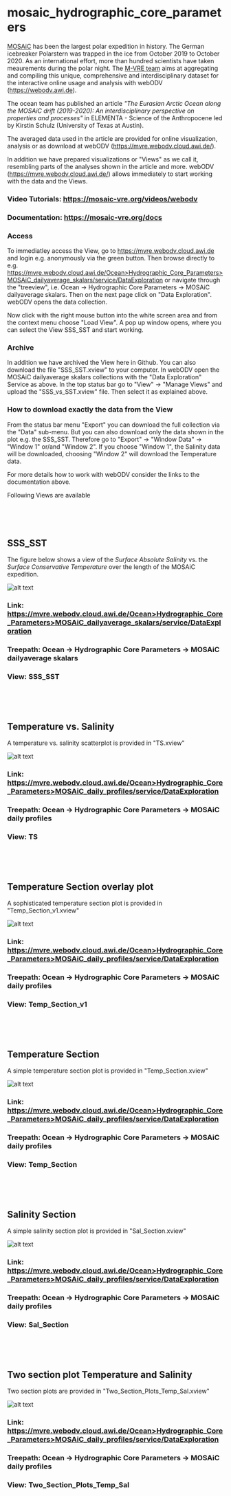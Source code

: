 # mosaic_hydrographic_core_parameters


[MOSAiC](https://mosaic-expedition.org/) has been the largest polar
expedition in history. The German icebreaker Polarstern was trapped in
the ice from October 2019 to October 2020. As an international effort,
more than hundred scientists have taken meaurements during the polar
night. The [M-VRE team](https://mosaic-vre.org/team) aims at
aggregating and compiling this unique, comprehensive and
interdisciplinary dataset for the interactive online usage and
analysis with webODV (https://webodv.awi.de).

The ocean team has published an article *"The Eurasian Arctic Ocean
along the MOSAiC drift (2019-2020): An interdisciplinary perspective
on properties and processes"* in ELEMENTA - Science of the
Anthropocene led by Kirstin Schulz (University of Texas at Austin).

The averaged data used in the article are provided for online visualization,
analysis or as download at webODV (https://mvre.webodv.cloud.awi.de/).

In addition we have prepared visualizations or "Views" as we call it,
resembling parts of the analyses shown in the article and more. webODV
(https://mvre.webodv.cloud.awi.de/) allows immediately to start
working with the data and the Views.

### Video Tutorials: https://mosaic-vre.org/videos/webodv

### Documentation: https://mosaic-vre.org/docs

### Access
To immediatley access the View, go to https://mvre.webodv.cloud.awi.de
and login e.g. anonymously via the green button. Then browse directly
to e.g.
https://mvre.webodv.cloud.awi.de/Ocean>Hydrographic_Core_Parameters>MOSAiC_dailyaverage_skalars/service/DataExploration
or navigate through the "treeview", i.e. Ocean -> Hydrographic Core
Parameters -> MOSAiC dailyaverage skalars. Then on the next page click
on "Data Exploration". webODV opens the data collection.

Now click with the right mouse button into the white screen area and from the
context menu choose "Load View". A pop up window opens, where you can
select the View SSS_SST and start working.

### Archive
In addition we have archived the View here in Github. You can also
download the file "SSS_SST.xview" to your computer. In webODV open
the MOSAiC dailyaverage skalars collections with the "Data
Exploration" Service as above. In the top status bar go to "View" ->
"Manage Views" and upload the "SSS_vs_SST.xview" file. Then select it
as explained above.

### How to download exactly the data from the View

From the status bar menu "Export" you can download the full collection
via the "Data" sub-menu. But you can also download only the data shown
in the plot e.g. the SSS_SST. Therefore go to "Export" -> "Window Data" -> "Window 1"
or/and "Window 2". If you choose "Window 1", the Salinity data will be
downloaded, choosing "Window 2" will download the Temperature data.

For more details how to work with webODV consider the links to the
documentation above.

Following Views are available
<pre>



</pre>
## SSS_SST

The figure below shows a view of the *Surface Absolute Salinity*
vs. the *Surface Conservative Temperature* over the length of the
MOSAiC expedition.

![alt text](./MOSAiC_dailyaverage_skalars_view_SSS_vs_SST.jpg "SSS_vs_SST")

### Link: https://mvre.webodv.cloud.awi.de/Ocean>Hydrographic_Core_Parameters>MOSAiC_dailyaverage_skalars/service/DataExploration

### Treepath: Ocean -> Hydrographic Core Parameters -> MOSAiC dailyaverage skalars

### View: SSS_SST
<pre>



</pre>
## Temperature vs. Salinity

A temperature vs. salinity scatterplot is provided in "TS.xview"

![alt text](./MOSAiC_daily_profiles_[view=TS].jpg "TS")

### Link: https://mvre.webodv.cloud.awi.de/Ocean>Hydrographic_Core_Parameters>MOSAiC_daily_profiles/service/DataExploration

### Treepath: Ocean -> Hydrographic Core Parameters -> MOSAiC daily profiles

### View: TS
<pre>



</pre>
## Temperature Section overlay plot

A sophisticated temperature section plot is provided in "Temp_Section_v1.xview"

![alt text](./MOSAiC_daily_profiles_[view=Temp_Section_v1].jpg "Temp_Section")

### Link: https://mvre.webodv.cloud.awi.de/Ocean>Hydrographic_Core_Parameters>MOSAiC_daily_profiles/service/DataExploration

### Treepath: Ocean -> Hydrographic Core Parameters -> MOSAiC daily profiles

### View: Temp_Section_v1
<pre>



</pre>
## Temperature Section 

A simple temperature section plot is provided in "Temp_Section.xview"

![alt text](./MOSAiC_daily_profiles_[view=Temp_Section].jpg "Temp_Section")

### Link: https://mvre.webodv.cloud.awi.de/Ocean>Hydrographic_Core_Parameters>MOSAiC_daily_profiles/service/DataExploration

### Treepath: Ocean -> Hydrographic Core Parameters -> MOSAiC daily profiles

### View: Temp_Section
<pre>



</pre>
## Salinity Section 

A simple salinity section plot is provided in "Sal_Section.xview"

![alt text](./MOSAiC_daily_profiles_[view=Sal_Section].jpg "Sal_Section")

### Link: https://mvre.webodv.cloud.awi.de/Ocean>Hydrographic_Core_Parameters>MOSAiC_daily_profiles/service/DataExploration

### Treepath: Ocean -> Hydrographic Core Parameters -> MOSAiC daily profiles

### View: Sal_Section
<pre>



</pre>
## Two section plot Temperature and Salinity 

Two section plots are provided in "Two_Section_Plots_Temp_Sal.xview"

![alt text](./MOSAiC_daily_profiles_[view=Two_Section_Plots_Temp_Sal].jpg "Temp_Sal_Section")

### Link: https://mvre.webodv.cloud.awi.de/Ocean>Hydrographic_Core_Parameters>MOSAiC_daily_profiles/service/DataExploration

### Treepath: Ocean -> Hydrographic Core Parameters -> MOSAiC daily profiles

### View: Two_Section_Plots_Temp_Sal
